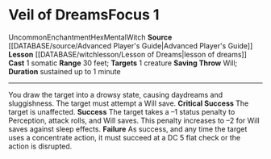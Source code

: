﻿---
actions: '[one-action]'
area: null
bloodline: null
component:
- Somatic
cost: null
deity: null
domain: null
duration: sustained up to 1 minute
element: null
heighten: null
heighten_level: '1'
id: '808'
lesson: '[[DATABASE/witchlesson/Lesson of Dreams|Lesson of Dreams]]'
level: '1'
mystery: null
name: Veil of Dreams
patron_theme: null
range: 30 feet
rarity: Uncommon
requirement: null
rus_type_level: null
saving_throw: Will
school: Enchantment
source: '[[DATABASE/source/Advanced Player''s Guide|Advanced Player''s Guide]]'
target: 1 creature
tradition: null
trait:
- '[[DATABASE/trait/Enchantment|Enchantment]]'
- '[[DATABASE/trait/Hex|Hex]]'
- '[[DATABASE/trait/Mental|Mental]]'
- '[[DATABASE/trait/Uncommon|Uncommon]]'
- '[[DATABASE/trait/Witch|Witch]]'
trigger: null
type: Focus

---
# Veil of Dreams<span class="item-type">Focus 1</span>

<span class="trait-uncommon item-trait">Uncommon</span><span class="item-trait">Enchantment</span><span class="item-trait">Hex</span><span class="item-trait">Mental</span><span class="item-trait">Witch</span>
**Source** [[DATABASE/source/Advanced Player's Guide|Advanced Player's Guide]] 
**Lesson** [[DATABASE/witchlesson/Lesson of Dreams|lesson of dreams]]
**Cast** <span class="action-icon">1</span> somatic
**Range** 30 feet; **Targets** 1 creature
**Saving Throw** Will; **Duration** sustained up to 1 minute

---
You draw the target into a drowsy state, causing daydreams and sluggishness. The target must attempt a Will save.
**Critical Success** The target is unaffected.
**Success** The target takes a –1 status penalty to Perception, attack rolls, and Will saves. This penalty increases to –2 for Will saves against sleep effects.
**Failure** As success, and any time the target uses a concentrate action, it must succeed at a DC 5 flat check or the action is disrupted.